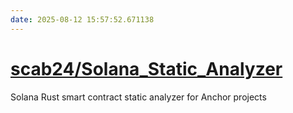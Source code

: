 ```yaml
---
date: 2025-08-12 15:57:52.671138
---
```


# [scab24/Solana_Static_Analyzer](https://github.com/scab24/Solana_Static_Analyzer)

Solana Rust smart contract static analyzer for Anchor projects